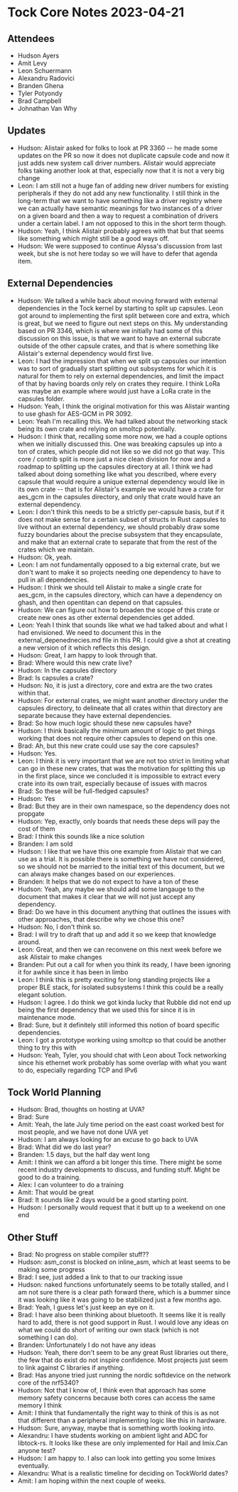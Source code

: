 # Tock Core Notes 2023-04-21

## Attendees
- Hudson Ayers
- Amit Levy
- Leon Schuermann
- Alexandru Radovici
- Branden Ghena
- Tyler Potyondy
- Brad Campbell
- Johnathan Van Why

## Updates
- Hudson: Alistair asked for folks to look at PR 3360 -- he made some updates
  on the PR so now it does not duplicate capsule code and now it just adds new
  system call driver numbers. Alistair would appreciate folks taking another
  look at that, especially now that it is not a very big change
- Leon: I am still not a huge fan of adding new driver numbers for existing
  peripherals if they do not add any new functionality. I still think in the
  long-term that we want to have something like a driver registry where we can
  actually have semantic meanings for two instances of a driver on a given
  board and then a way to request a combination of drivers under a certain
  label. I am not opposed to this in the short term though.
- Hudson: Yeah, I think Alistair probably agrees with that but that seems like
  something which might still be a good ways off.
- Hudson: We were supposed to continue Alyssa's discussion from last week, but
  she is not here today so we will have to defer that agenda item.

## External Dependencies
- Hudson: We talked a while back about moving forward with external
  dependencies in the Tock kernel by starting to split up capsules. Leon got
  around to implementing the first split between core and extra, which is
  great, but we need to figure out next steps on this. My understanding based
  on PR 3346, which is where we initially had some of this discussion on this
  issue, is that we want to have an external subcrate outside of the other
  capsule crates, and that is where something like Alistair's external
  dependency would first live.
- Leon: I had the impression that when we split up capsules our intention was
  to sort of gradually start splitting out subsystems for which it is natural
  for them to rely on external dependencies, and limit the impact of that by
  having boards only rely on crates they require. I think LoRa was maybe an
  example where would just have a LoRa crate in the capsules folder.
- Hudson: Yeah, I think the original motivation for this was Alistair wanting
  to use ghash for AES-GCM in PR 3092.
- Leon: Yeah I'm recalling this. We had talked about the networking stack being
  its own crate and relying on smoltcp potentially.
- Hudson: I think that, recalling some more now, we had a couple options when
  we initially discussed this. One was breaking capsules up into a ton of
  crates, which people did not like so we did not go that way. This core /
  contrib split is more just a nice clean division for now and a roadmap to
  splitting up the capsules directory at all. I think we had talked about doing
  something like what you described, where every capsule that would require a
  unique external dependency would like in its own crate -- that is for
  Alistair's example we would have a crate for aes_gcm in the capsules
  directory, and only that crate would have an external dependency.
- Leon: I don't think this needs to be a strictly per-capsule basis, but if it
  does not make sense for a certain subset of structs in Rust capsules to live
  without an external dependency, we should probably draw some fuzzy boundaries
  about the precise subsystem that they encapsulate, and make that an external
  crate to separate that from the rest of the crates which we maintain.
- Hudson: Ok, yeah.
- Leon: I am not fundamentally opposed to a big external crate, but we don't
  want to make it so projects needing one dependency to have to pull in all
  dependencies.
- Hudson: I think we should tell Alistair to make a single crate for aes_gcm,
  in the capsules directory, which can have a dependency on ghash, and then
  opentitan can depend on that capsules.
- Hudson: We can figure out how to broaden the scope of this crate or create
  new ones as other external dependencies get added.
- Leon: Yeah I think that sounds like what we had talked about and what I had
  envisioned. We need to document this in the external_depenednecies.md file in
  this PR. I could give a shot at creating a new version of it which reflects
  this design.
- Hudson: Great, I am happy to look through that.
- Brad: Where would this new crate live?
- Hudson: In the capsules directory
- Brad: Is capsules a crate?
- Hudson: No, it is just a directory, core and extra are the two crates within
  that.
- Hudson: For external crates, we might want another directory under the
  capsules directory, to delineate that all crates within that directory are
  separate because they have external dependencies.
- Brad: So how much logic should these new capsules have?
- Hudson: I think basically the minimum amount of logic to get things working
  that does not require other capsules to depend on this one.
- Brad: Ah, but this new crate could use say the core capsules?
- Hudson: Yes.
- Leon: I think it is very important that we are not too strict in limiting
  what can go in these new crates, that was the motivation for splitting this
  up in the first place, since we concluded it is impossible to extract every
  crate into its own trait, especially because of issues with macros
- Brad: So these will be full-fledged capsules?
- Hudson: Yes
- Brad: But they are in their own namespace, so the dependency does not
  propgate
- Hudson: Yep, exactly, only boards that needs these deps will pay the cost of
  them
- Brad: I think this sounds like a nice solution
- Branden: I am sold
- Hudson: I like that we have this one example from Alistair that we can use as
  a trial. It is possible there is something we have not considered, so we
  should not be married to the initial text of this document, but we can always
  make changes based on our experiences.
- Branden: It helps that we do not expect to have a ton of these
- Hudson: Yeah, any maybe we should add some langauge to the document that
  makes it clear that we will not just accept any dependency.
- Brad: Do we have in this document anything that outlines the issues with
  other approaches, that describe why we chose this one?
- Hudson: No, I don't think so.
- Brad: I will try to draft that up and add it so we keep that knowledge
  around.
- Leon: Great, and then we can reconvene on this next week before we ask
  Alistair to make changes
- Branden: Put out a call for when you think its ready, I have been ignoring it
  for awhile since it has been in limbo
- Leon: I think this is pretty exciting for long standing projects like a
  proper BLE stack, for isolated subsystems I think this could be a really
  elegant solution.
- Hudson: I agree. I do think we got kinda lucky that Rubble did not end up
  being the first dependency that we used this for since it is in maintenance
  mode.
- Brad: Sure, but it definitely still informed this notion of board specific
  dependencies.
- Leon: I got a prototype working using smoltcp so that could be another thing
  to try this with
- Hudson: Yeah, Tyler, you should chat with Leon about Tock networking since
  his ethernet work probably has some overlap with what you want to do,
  especially regarding TCP and IPv6

## Tock World Planning
- Hudson: Brad, thoughts on hosting at UVA?
- Brad: Sure
- Amit: Yeah, the late July time period on the east coast worked best for most
  people, and we have not done UVA yet
- Hudson: I am always looking for an excuse to go back to UVA
- Brad: What did we do last year?
- Branden: 1.5 days, but the half day went long
- Amit: I think we can afford a bit longer this time. There might be some
  recent industry developments to discuss, and funding stuff. Might be good to
  do a training.
- Alex: I can volunteer to do a training
- Amit: That would be great
- Brad: It sounds like 2 days would be a good starting point.
- Hudson: I personally would request that it butt up to a weekend on one end

## Other Stuff
- Brad: No progress on stable compiler stuff??
- Hudson: asm\_const is blocked on inline\_asm, which at least seems to be
  making some progress
- Brad: I see, just added a link to that to our tracking issue
- Hudson: naked functions unfortunately seems to be totally stalled, and I am
  not sure there is a clear path forward there, which is a bummer since it was
  looking like it was going to be stabilized just a few months ago.
- Brad: Yeah, I guess let's just keep an eye on it.
- Brad: I have also been thinking about bluetooth. It seems like it is really
  hard to add, there is not good support in Rust. I would love any ideas on
  what we could do short of writing our own stack (which is not something I can
  do).
- Branden: Unfortunately I do not have any ideas
- Hudson: Yeah, there don't seem to be any great Rust libraries out there, the
  few that do exist do not inspire confidence. Most projects just seem to link
  against C libraries if anything.
- Brad: Has anyone tried just running the nordic softdevice on the network core
  of the nrf5340?
- Hudson: Not that I know of, I think even that approach has some memory safety
  concerns because both cores can access the same memory I think
- Amit: I think that fundamentally the right way to think of this is as not
  that different than a peripheral implementing logic like this in hardware.
- Hudson: Sure, anyway, maybe that is something worth looking into.
- Alexandru: I have students working on ambient light and ADC for libtock-rs.
  It looks like these are only implemented for Hail and Imix.Can anyone test?
- Hudson: I am happy to. I also can look into getting you some Imixes
  eventually.
- Alexandru: What is a realistic timeline for deciding on TockWorld dates?
- Amit: I am hoping within the next couple of weeks.
